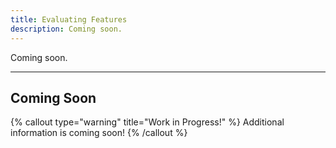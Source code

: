 ```yaml
---
title: Evaluating Features
description: Coming soon.
---
```


Coming soon.

---

## Coming Soon

{% callout type="warning" title="Work in Progress!" %}
Additional information is coming soon!
{% /callout %}
